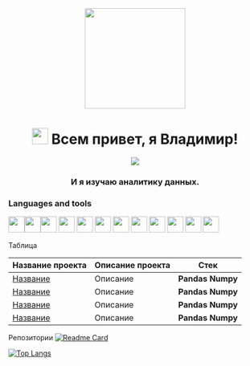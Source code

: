 
<div id="header" align="center"><img src="https://media.giphy.com/media/LaVp0AyqR5bGsC5Cbm/giphy.gif?cid=790b7611p9mmh928uhnn162ehqxlzy4outjw592dgps3u0mg&ep=v1_gifs_search&rid=giphy.gif&ct=g" width="200"/></div>

<h1 align="center"><img src="https://github.com/blackcater/blackcater/raw/main/images/Hi.gif" height="32"/>
Всем привет, я Владимир!
</h1>
<div id="badges" align="center">
<a href="https://t.me/sorrero" rel="nofollow">  <img src="https://img.shields.io/badge/Telegram-blue?style=for-the-badge&logo=telegram&logoColor=white" /> </a>
</div>
<h3 align="center">И я изучаю аналитику данных.</h3>

<h3>Languages and tools</h2>
<div id="badges"><img src="https://img.shields.io/badge/python-white?style=for-the-badge&logo=python" height="32"/><img src="https://img.shields.io/badge/pandas-white?logo=pandas&logoColor=blue&style=for-the-badge" height="32"/><img src="https://img.shields.io/badge/numpy-white?logo=numpy&logoColor=blue&style=for-the-badge" height="32"/>
<img src="https://img.shields.io/badge/plotly-white?logo=plotly&logoColor=blue&style=for-the-badge" height="32"/>
<img src="https://img.shields.io/badge/jupyter-white?style=for-the-badge&logo=jupyter" height="32"/>
<img src="https://img.shields.io/badge/clickhouse-white?style=for-the-badge&logo=clickhouse" height="32"/>
<img src="https://img.shields.io/badge/scipy-white?style=for-the-badge&logo=scipy" height="32"/>
<img src="https://img.shields.io/badge/mysql-white?style=for-the-badge&logo=mysql" height="32"/>
<img src="https://img.shields.io/badge/gitlub-white?style=for-the-badge&logo=gitlub" height="32"/>
<img src="https://img.shields.io/badge/redash-white?style=for-the-badge&logo=redash" height="32"/>
<img src="https://img.shields.io/badge/tableau-white?style=for-the-badge&logo=tableau" height="32"/>
<img src="https://img.shields.io/badge/gitlab-white?logo=gitlab&logoColor=blue&style=for-the-badge" height="32"/>
</div>

Таблица
<table>
  
<thead>
<tr>
<th>Название проекта</th>
<th>Описание проекта</th>
<th>Стек</th>
</tr>
</thead>
  
<tbody>
<tr>
<td><a href="https://github.com/sorrero">Название</a></td>
<td>Описание</td>
<td><strong>Pandas</strong> <strong>Numpy</strong></td>
</tr>
  
<tr>
<td><a href="https://github.com/sorrero">Название</a></td>
<td>Описание</td>
<td><strong>Pandas</strong> <strong>Numpy</strong></td>
</tr>

<tr>
<td><a href="https://github.com/sorrero">Название</a></td>
<td>Описание</td>
<td><strong>Pandas</strong> <strong>Numpy</strong></td>
</tr>

<tr>
<td><a href="https://github.com/sorrero">Название</a></td>
<td>Описание</td>
<td><strong>Pandas</strong> <strong>Numpy</strong></td>
</tr>


</tbody>
</table>




Репозитории
[![Readme Card](https://github-readme-stats.vercel.app/api/pin/?username=sorrero&repo=название)](https://github.com/sorrero/название)

<!---Для компактной версии-->
[![Top Langs](https://github-readme-stats.vercel.app/api/top-langs/?username=sorrero&layout=compact)](https://github.com/sorrero/github-readme-stats)

<!---
sorrero/sorrero is a ✨ special ✨ repository because its `README.md` (this file) appears on your GitHub profile.
You can click the Preview link to take a look at your changes.
--->
